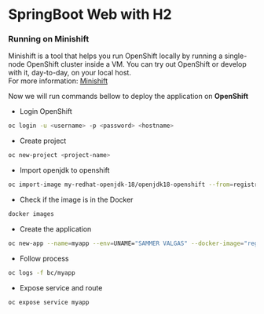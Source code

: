 # SpringBoot Web with H2

###

### Running on Minishift


Minishift is a tool that helps you run OpenShift locally by running a single-node OpenShift cluster inside a VM. 
You can try out OpenShift or develop with it, day-to-day, on your local host.       
For more information: [Minishift](https://github.com/minishift/minishift)

Now we will run commands bellow to deploy the application on **OpenShift**

- Login OpenShift
```bash
oc login -u <username> -p <password> <hostname>
```

- Create project
```bash
oc new-project <project-name>
```

- Import openjdk to openshift
```bash
oc import-image my-redhat-openjdk-18/openjdk18-openshift --from=registry.access.redhat.com/redhat-openjdk-18/openjdk18-openshift --confirm
```

- Check if the image is in the Docker 
```bash
docker images
```

- Create the application 
```bash
oc new-app --name=myapp --env=UNAME="SAMMER VALGAS" --docker-image="registry.access.redhat.com/redhat-openjdk-18/openjdk18-openshift:latest"  https://github.com/sammervalgas/spring-web-h2.git
```

- Follow process
```bash
oc logs -f bc/myapp
```

- Expose service and route
```bash
oc expose service myapp
```